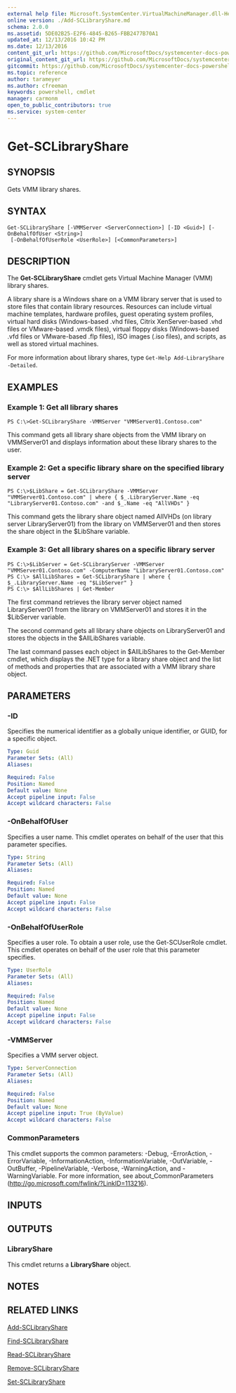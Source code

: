```yaml
---
external help file: Microsoft.SystemCenter.VirtualMachineManager.dll-Help.xml
online version: ./Add-SCLibraryShare.md
schema: 2.0.0
ms.assetid: 5DE02B25-E2F6-4845-B265-FBB2477B70A1
updated_at: 12/13/2016 10:42 PM
ms.date: 12/13/2016
content_git_url: https://github.com/MicrosoftDocs/systemcenter-docs-powershell/blob/master/systemcenter-cmdlets/VirtualMachineManager/v1/Get-SCLibraryShare.md
original_content_git_url: https://github.com/MicrosoftDocs/systemcenter-docs-powershell/blob/master/systemcenter-cmdlets/VirtualMachineManager/v1/Get-SCLibraryShare.md
gitcommit: https://github.com/MicrosoftDocs/systemcenter-docs-powershell/blob/ea9507ac2178040476af5407227db8cb97701ea9/systemcenter-cmdlets/VirtualMachineManager/v1/Get-SCLibraryShare.md
ms.topic: reference
author: tarameyer
ms.author: cfreeman
keywords: powershell, cmdlet
manager: carmonm
open_to_public_contributors: true
ms.service: system-center
---
```


# Get-SCLibraryShare

## SYNOPSIS
Gets VMM library shares.

## SYNTAX

```
Get-SCLibraryShare [-VMMServer <ServerConnection>] [-ID <Guid>] [-OnBehalfOfUser <String>]
 [-OnBehalfOfUserRole <UserRole>] [<CommonParameters>]
```

## DESCRIPTION
The **Get-SCLibraryShare** cmdlet gets Virtual Machine Manager (VMM) library shares.

A library share is a Windows share on a VMM library server that is used to store files that contain library resources.
Resources can include virtual machine templates, hardware profiles, guest operating system profiles, virtual hard disks (Windows-based .vhd files, Citrix XenServer-based .vhd files or VMware-based .vmdk files), virtual floppy disks (Windows-based .vfd files or VMware-based .flp files), ISO images (.iso files), and scripts, as well as stored virtual machines.

For more information about library shares, type `Get-Help Add-LibraryShare -Detailed`.

## EXAMPLES

### Example 1: Get all library shares
```
PS C:\>Get-SCLibraryShare -VMMServer "VMMServer01.Contoso.com"
```

This command gets all library share objects from the VMM library on VMMServer01 and displays information about these library shares to the user.

### Example 2: Get a specific library share on the specified library server
```
PS C:\>$LibShare = Get-SCLibraryShare -VMMServer "VMMServer01.Contoso.com" | where { $_.LibraryServer.Name -eq "LibraryServer01.Contoso.com" -and $_.Name -eq "AllVHDs" }
```

This command gets the library share object named AllVHDs (on library server LibraryServer01) from the library on VMMServer01 and then stores the share object in the $LibShare variable.

### Example 3: Get all library shares on a specific library server
```
PS C:\>$LibServer = Get-SCLibraryServer -VMMServer "VMMServer01.Contoso.com" -ComputerName "LibraryServer01.Contoso.com"
PS C:\> $AllLibShares = Get-SCLibraryShare | where { $_.LibraryServer.Name -eq "$LibServer" } 
PS C:\> $AllLibShares | Get-Member
```

The first command retrieves the library server object named LibraryServer01 from the library on VMMServer01 and stores it in the $LibServer variable.

The second command gets all library share objects on LibraryServer01 and stores the objects in the $AllLibShares variable.

The last command passes each object in $AllLibShares to the Get-Member cmdlet, which displays the .NET type for a library share object and the list of methods and properties that are associated with a VMM library share object.

## PARAMETERS

### -ID
Specifies the numerical identifier as a globally unique identifier, or GUID, for a specific object.

```yaml
Type: Guid
Parameter Sets: (All)
Aliases: 

Required: False
Position: Named
Default value: None
Accept pipeline input: False
Accept wildcard characters: False
```

### -OnBehalfOfUser
Specifies a user name.
This cmdlet operates on behalf of the user that this parameter specifies.

```yaml
Type: String
Parameter Sets: (All)
Aliases: 

Required: False
Position: Named
Default value: None
Accept pipeline input: False
Accept wildcard characters: False
```

### -OnBehalfOfUserRole
Specifies a user role.
To obtain a user role, use the Get-SCUserRole cmdlet.
This cmdlet operates on behalf of the user role that this parameter specifies.

```yaml
Type: UserRole
Parameter Sets: (All)
Aliases: 

Required: False
Position: Named
Default value: None
Accept pipeline input: False
Accept wildcard characters: False
```

### -VMMServer
Specifies a VMM server object.

```yaml
Type: ServerConnection
Parameter Sets: (All)
Aliases: 

Required: False
Position: Named
Default value: None
Accept pipeline input: True (ByValue)
Accept wildcard characters: False
```

### CommonParameters
This cmdlet supports the common parameters: -Debug, -ErrorAction, -ErrorVariable, -InformationAction, -InformationVariable, -OutVariable, -OutBuffer, -PipelineVariable, -Verbose, -WarningAction, and -WarningVariable. For more information, see about_CommonParameters (http://go.microsoft.com/fwlink/?LinkID=113216).

## INPUTS

## OUTPUTS

### LibraryShare
This cmdlet returns a **LibraryShare** object.

## NOTES

## RELATED LINKS

[Add-SCLibraryShare](xref:VirtualMachineManager/v1/Add-SCLibraryShare.md)

[Find-SCLibraryShare](xref:VirtualMachineManager/v1/Find-SCLibraryShare.md)

[Read-SCLibraryShare](xref:VirtualMachineManager/v1/Read-SCLibraryShare.md)

[Remove-SCLibraryShare](xref:VirtualMachineManager/v1/Remove-SCLibraryShare.md)

[Set-SCLibraryShare](xref:VirtualMachineManager/v1/Set-SCLibraryShare.md)

